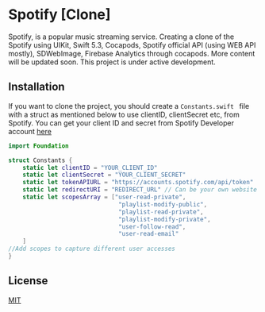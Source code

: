 # Spotify [Clone]

Spotify, is a popular music streaming service. Creating a clone of the Spotify using UIKit, Swift 5.3, Cocapods, Spotify official API (using WEB API mostly), SDWebImage, Firebase Analytics through cocapods. More content will be updated soon. This project is under active development. 
## Installation

If you want to clone the project, you should create a ```Constants.swift ``` file with a struct as mentioned below to use clientID, clientSecret etc, from Spotify.
You can get your client ID and secret from Spotify Developer account [here](https://developer.spotify.com/dashboard/applications)



```swift
import Foundation

struct Constants {
    static let clientID = "YOUR_CLIENT_ID"
    static let clientSecret = "YOUR_CLIENT_SECRET"
    static let tokenAPIURL = "https://accounts.spotify.com/api/token"
    static let redirectURI = "REDIRECT_URL" // Can be your own website url 
    static let scopesArray = ["user-read-private",
                               "playlist-modify-public",
                               "playlist-read-private",
                               "playlist-modify-private",
                               "user-follow-read",
                               "user-read-email"
    ]
//Add scopes to capture different user accesses
}
```

## License
[MIT](https://choosealicense.com/licenses/mit/)
